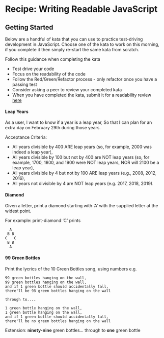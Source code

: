 # Recipe: Writing Readable JavaScript


## Getting Started

Below are a handful of kata that you can use to practice test-driving development in JavaScript. Choose one of the kata to work on this morning, if you complete it then simply re-start the same kata from scratch.

Follow this guidance when completing the kata
- Test drive your code
- Focus on the readability of the code
- Follow the Red/Green/Refactor process - only refactor once you have a passing test
- Consider asking a peer to review your completed kata
- When you have completed the kata, submit it for a readability review [here](https://docs.google.com/forms/d/e/1FAIpQLSc2hBDxS5BIB_skKn3fB0ER3chaotdktXlKjl1tqNkEy1ItWQ/viewform)

#### Leap Years

As a user, I want to know if a year is a leap year, So that I can plan for an extra day on February 29th during those years.

Acceptance Criteria:

- All years divisible by 400 ARE leap years (so, for example, 2000 was indeed a leap year),
- All years divisible by 100 but not by 400 are NOT leap years (so, for example, 1700, 1800, and 1900 were NOT leap years, NOR will 2100 be a leap year),
- All years divisible by 4 but not by 100 ARE leap years (e.g., 2008, 2012, 2016),
- All years not divisible by 4 are NOT leap years (e.g. 2017, 2018, 2019).

#### Diamond

Given a letter, print a diamond starting with ‘A’ with the supplied letter at the widest point.

For example: print-diamond ‘C’ prints

```
  A
 B B
C   C
 B B
  A
```

#### 99 Green Bottles

Print the lycrics of the 10 Green Bottles song, using numbers e.g. 

```
99 green bottles hanging on the wall,
99 green bottles hanging on the wall,
and if 1 green bottle should accidentally fall,
there'll be 98 green bottles hanging on the wall

through to....

1 green bottle hanging on the wall,
1 green bottle hanging on the wall,
and if 1 green bottle should accidentally fall,
there'll be no green bottles hanging on the wall
```

Extension: **ninety-nine** green bottles... through to **one** green bottle



